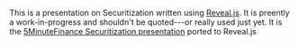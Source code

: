 This is a presentation on Securitization written using [Reveal.js](https://github.com/hakimel/reveal.js).  It is preently a work-in-progress and shouldn't be quoted---or really used just yet.  It is the [5MinuteFinance Securitization presentation](https://github.com/FinancialMarkets/5MinuteFinance/blob/master/Portfolio_Finance/securitization/securitization.Rmd) ported to Reveal.js
